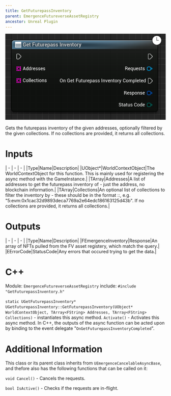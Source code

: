 ```yaml
---
title: GetFuturepassInventory
parent: EmergenceFutureverseAssetRegistry
ancestor: Unreal Plugin
---
```


![](GetFuturepassInventory.PNG)

Gets the futurepass inventory of the given addresses, optionally filtered by the given collections. If no collections are provided, it returns all collections.

# Inputs

| - | - | - |
|Type|Name|Description|
|UObject\*|WorldContextObject|The WorldContextObject for this function. This is mainly used for registering the async method with the GameInstance.|
|TArray<FString>|Addresses|A list of addresses to get the futurepass inventory of - just the address, no blockchain information.|
|TArray<FString>|Collections|An optional list of collections to filter the inventory by - these should be in the format <chainID>:<chainType>:<Contract address>, e.g. "5:evm:0x1cac32d9893deca7769a2e64edc186163125d43b". If no collections are provided, it returns all collections.|

# Outputs

| - | - | - |
|Type|Name|Description|
|FEmergenceInventory|Response|An array of NFTs pulled from the FV asset registery, which match the query.|
|EErrorCode|StatusCode|Any errors that occured trying to get the data.|

# C++
Module: `EmergenceFutureverseAssetRegistry`
include: `#include "GetFuturepassInventory.h"`

`static UGetFuturepassInventory* UGetFuturepassInventory::GetFuturepassInventory(UObject* WorldContextObject, TArray<FString> Addresses, TArray<FString> Collections)` - instantiates this async method.
`Activate()` - Activates this async method.
In C++, the outputs of the async function can be acted upon by binding to the event delegate "`OnGetFuturepassInventoryCompleted`".

# Additional Information

This class or its parent class inherits from `UEmergenceCancelableAsyncBase`, and thefore also has the following functions that can be called on it:

`void Cancel()` - Cancels the requests.

`bool IsActive()` - Checks if the requests are in-flight.
